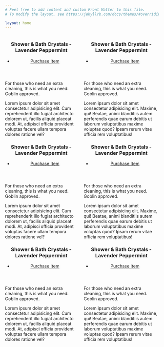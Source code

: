 ```yaml
---
# Feel free to add content and custom Front Matter to this file.
# To modify the layout, see https://jekyllrb.com/docs/themes/#overriding-theme-defaults

layout: home
---
```

<!-- Content  -->
<section>
  <div class="columns">
    <div class="column">
      <a href="#" class="image">
			<img src="assets\images\crystals_peppermint_purpleribbon.jpg" alt="" data-position="25% 25%" />
		</a>
		<div class="content">
			<div class="inner">
				<header class="major">
					<h3>Shower & Bath Crystals - Lavender Peppermint</h3> <ul class="actions">
					<li><script src="https://gumroad.com/js/gumroad.js"></script>
<a class="gumroad-button" href="https://gum.co/tEdGu" target="_blank">Purchase Item</a></li>
				</ul>
				</header>
				<p>For those who need an extra cleaning, this is what you need. Goblin approved.</p>
			</div>
		</div>
      Lorem ipsum dolor sit amet consectetur adipisicing elit. Cum reprehenderit illo fugiat architecto dolorem ut, facilis aliquid placeat modi. At, adipisci officia provident voluptas facere ullam tempora dolores ratione vel?
    </div>
    <div class="column">
      <a href="#" class="image">
			<img src="assets\images\crystals_peppermint_purpleribbon.jpg" alt="" data-position="25% 25%" />
		</a>
		<div class="content">
			<div class="inner">
				<header class="major">
					<h3>Shower & Bath Crystals - Lavender Peppermint</h3> <ul class="actions">
					<li><script src="https://gumroad.com/js/gumroad.js"></script>
<a class="gumroad-button" href="https://gum.co/tEdGu" target="_blank">Purchase Item</a></li>
				</ul>
				</header>
				<p>For those who need an extra cleaning, this is what you need. Goblin approved.</p>
			</div>
		</div>
      Lorem ipsum dolor sit amet consectetur adipisicing elit. Maxime, qui! Beatae, animi blanditiis autem perferendis quae earum debitis ut laborum voluptatibus maxime voluptas quod? Ipsam rerum vitae officia rem voluptatibus!
    </div>
    
  </div>
</section>

<section>
  <div class="columns">
    <div class="column">
      <a href="#" class="image">
			<img src="assets\images\crystals_peppermint_purpleribbon.jpg" alt="" data-position="25% 25%" />
		</a>
		<div class="content">
			<div class="inner">
				<header class="major">
					<h3>Shower & Bath Crystals - Lavender Peppermint</h3> <ul class="actions">
					<li><script src="https://gumroad.com/js/gumroad.js"></script>
<a class="gumroad-button" href="https://gum.co/tEdGu" target="_blank">Purchase Item</a></li>
				</ul>
				</header>
				<p>For those who need an extra cleaning, this is what you need. Goblin approved.</p>
			</div>
		</div>
      Lorem ipsum dolor sit amet consectetur adipisicing elit. Cum reprehenderit illo fugiat architecto dolorem ut, facilis aliquid placeat modi. At, adipisci officia provident voluptas facere ullam tempora dolores ratione vel?
    </div>
    <div class="column">
      <a href="#" class="image">
			<img src="assets\images\crystals_peppermint_purpleribbon.jpg" alt="" data-position="25% 25%" />
		</a>
		<div class="content">
			<div class="inner">
				<header class="major">
					<h3>Shower & Bath Crystals - Lavender Peppermint</h3> <ul class="actions">
					<li><script src="https://gumroad.com/js/gumroad.js"></script>
<a class="gumroad-button" href="https://gum.co/tEdGu" target="_blank">Purchase Item</a></li>
				</ul>
				</header>
				<p>For those who need an extra cleaning, this is what you need. Goblin approved.</p>
			</div>
		</div>
      Lorem ipsum dolor sit amet consectetur adipisicing elit. Maxime, qui! Beatae, animi blanditiis autem perferendis quae earum debitis ut laborum voluptatibus maxime voluptas quod? Ipsam rerum vitae officia rem voluptatibus!
    </div>
    
  </div>
</section>

<section>
  <div class="columns">
    <div class="column">
      <a href="#" class="image">
			<img src="assets\images\crystals_peppermint_purpleribbon.jpg" alt="" data-position="25% 25%" />
		</a>
		<div class="content">
			<div class="inner">
				<header class="major">
					<h3>Shower & Bath Crystals - Lavender Peppermint</h3> <ul class="actions">
					<li><script src="https://gumroad.com/js/gumroad.js"></script>
<a class="gumroad-button" href="https://gum.co/tEdGu" target="_blank">Purchase Item</a></li>
				</ul>
				</header>
				<p>For those who need an extra cleaning, this is what you need. Goblin approved.</p>
			</div>
		</div>
      Lorem ipsum dolor sit amet consectetur adipisicing elit. Cum reprehenderit illo fugiat architecto dolorem ut, facilis aliquid placeat modi. At, adipisci officia provident voluptas facere ullam tempora dolores ratione vel?
    </div>
    <div class="column">
      <a href="#" class="image">
			<img src="assets\images\crystals_peppermint_purpleribbon.jpg" alt="" data-position="25% 25%" />
		</a>
		<div class="content">
			<div class="inner">
				<header class="major">
					<h3>Shower & Bath Crystals - Lavender Peppermint</h3> <ul class="actions">
					<li><script src="https://gumroad.com/js/gumroad.js"></script>
<a class="gumroad-button" href="https://gum.co/tEdGu" target="_blank">Purchase Item</a></li>
				</ul>
				</header>
				<p>For those who need an extra cleaning, this is what you need. Goblin approved.</p>
			</div>
		</div>
      Lorem ipsum dolor sit amet consectetur adipisicing elit. Maxime, qui! Beatae, animi blanditiis autem perferendis quae earum debitis ut laborum voluptatibus maxime voluptas quod? Ipsam rerum vitae officia rem voluptatibus!
    </div>
    
  </div>
</section>